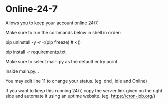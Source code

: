 # Online-24-7
Allows you to keep your account online 24/7.

Make sure to run the commands below in shell in order:

pip uninstall -y -r <(pip freeze) # <()

pip install -r requirements.txt

Make sure to select main.py as the default entry point.

Inside main.py...

You may edit line 11 to change your status. (eg. dnd, idle and Online)

If you want to keep this running 24/7, copy the server link given on the right side and automate it using an uptime website. (eg. https://cron-job.org/)
